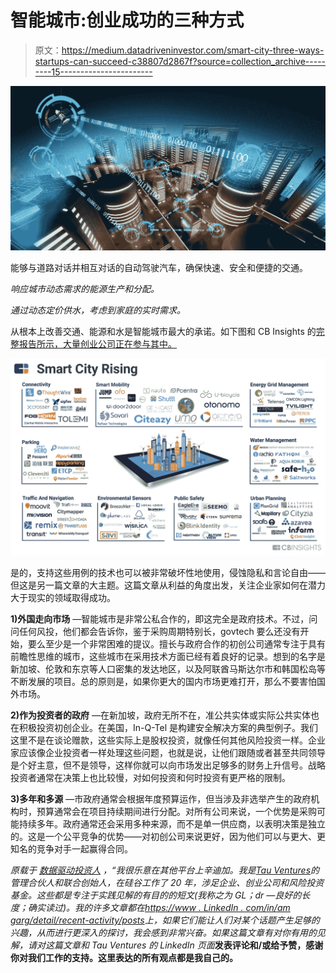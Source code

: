 # 智能城市:创业成功的三种方式

> 原文：<https://medium.datadriveninvestor.com/smart-city-three-ways-startups-can-succeed-c38807d2867f?source=collection_archive---------15----------------------->

![](img/6b6e93ec5683f6cb42cbf14873fde1f6.png)

能够与道路对话并相互对话的自动驾驶汽车，确保快速、安全和便捷的交通。

*响应城市动态需求的能源生产和分配。*

*通过动态定价供水，考虑到家庭的实时需求。*

从根本上改善交通、能源和水是智能城市最大的承诺。如下图和 CB Insights 的[完整报告所示，大量创业公司正在参与其中。](https://www.cbinsights.com/research/smart-city-startups-market-map/)

![](img/01798254faff364a87847ff24a4e75fe.png)

是的，支持这些用例的技术也可以被非常破坏性地使用，侵蚀隐私和言论自由——但这是另一篇文章的大主题。这篇文章从利益的角度出发，关注企业家如何在潜力大于现实的领域取得成功。

**1)外国走向市场** —智能城市是非常公私合作的，即这完全是政府技术。不过，问问任何风投，他们都会告诉你，鉴于采购周期特别长，govtech 要么还没有开始，要么至少是一个非常困难的提议。擅长与政府合作的初创公司通常专注于具有前瞻性思维的城市，这些城市在采用技术方面已经有着良好的记录。想到的名字是新加坡、伦敦和东京等人口密集的发达地区，以及阿联酋马斯达尔市和韩国松岛等不断发展的项目。总的原则是，如果你更大的国内市场更难打开，那么不要害怕国外市场。

**2)作为投资者的政府** —在新加坡，政府无所不在，准公共实体或实际公共实体也在积极投资初创企业。在美国，In-Q-Tel 是构建安全解决方案的典型例子。我们这里不是在谈论赠款，这些实际上是股权投资，就像任何其他风险投资一样。企业家应该像企业投资者一样处理这些问题，也就是说，让他们跟随或者甚至共同领导是个好主意，但不是领导，这样你就可以向市场发出足够多的财务上升信号。战略投资者通常在决策上也比较慢，对如何投资和何时投资有更严格的限制。

**3)多年和多源** —市政府通常会根据年度预算运作，但当涉及非选举产生的政府机构时，预算通常会在项目持续期间进行分配。对所有公司来说，一个优势是采购可能持续多年。政府通常还会采用多种来源，而不是单一供应商，以表明决策是独立的。这是一个公平竞争的优势——对初创公司来说更好，因为他们可以与更大、更知名的竞争对手一起赢得合同。

*原载于* [*数据驱动投资人*](https://www.datadriveninvestor.com/2020/02/23/smart-city-how-startups-can-succeed/) *，“我很乐意在其他平台上辛迪加。我是*[*Tau Ventures*](https://www.linkedin.com/pulse/announcing-tau-ventures-amit-garg/)*的管理合伙人和联合创始人，在硅谷工作了 20 年，涉足企业、创业公司和风险投资基金。这些都是专注于实践见解的有目的的短文(我称之为 GL；dr —良好的长度；确实读过)。我的许多文章都在*[*https://www . LinkedIn . com/in/am garg/detail/recent-activity/posts*](https://www.linkedin.com/in/amgarg/detail/recent-activity/posts/)*上，如果它们能让人们对某个话题产生足够的兴趣，从而进行更深入的探讨，我会感到非常兴奋。如果这篇文章有对你有用的见解，请对这篇文章和 Tau Ventures 的 LinkedIn 页面*[](https://www.linkedin.com/company/tauventures)**发表评论和/或给予赞，感谢你对我们工作的支持。这里表达的所有观点都是我自己的。**
